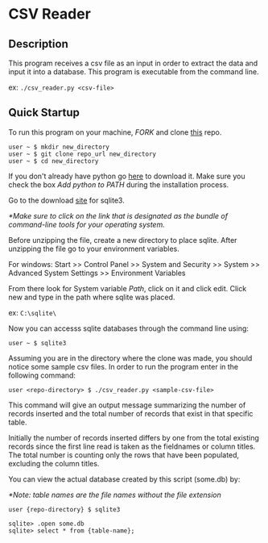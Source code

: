 # CSV Reader

## Description
This program receives a csv file as an input in order to extract the data and input it into a database.
This program is executable from the command line.

ex: ```./csv_reader.py <csv-file> ```

## Quick Startup
To run this program on your machine, _FORK_ and clone [this](https://github.com/jtruelas/csvReader.git) repo.
```
user ~ $ mkdir new_directory
user ~ $ git clone repo_url new_directory
user ~ $ cd new_directory
```
If you don't already have python go [here](https://www.python.org/downloads/) to download it. Make sure you check the box _Add python to PATH_ during the installation process.

Go to the download [site](https://www.sqlite.org/download.html) for sqlite3.

_*Make sure to click on the link that is designated as the bundle of command-line tools for your operating system._

Before unzipping the file, create a new directory to place sqlite. 
After unzipping the file go to your environment variables.

For windows: Start >> Control Panel >> System and Security >> System >> Advanced System Settings >> Environment Variables

From there look for System variable _Path_, click on it and click edit.
Click new and type in the path where sqlite was placed.

ex: ```C:\sqlite\```

Now you can accesss sqlite databases through the command line using:

```user ~ $ sqlite3```

Assuming you are in the directory where the clone was made, you should notice some sample csv files. In order to run the program enter in the following command:

```user <repo-directory> $ ./csv_reader.py <sample-csv-file>```

This command will give an output message summarizing the number of records inserted and the total number of records that exist in that specific table.

Initially the number of records inserted differs by one from the total existing records since the first line read is taken as the fieldnames or column titles. The total number is counting only the rows that have been populated, excluding the column titles.

You can view the actual database created by this script (some.db) by:

_*Note: table names are the file names without the file extension_

```user {repo-directory} $ sqlite3```

```
sqlite> .open some.db
sqlite> select * from {table-name};
```
